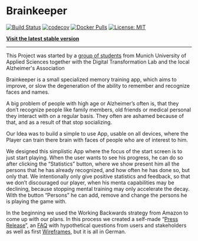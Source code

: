 # Brainkeeper

[![Build Status](https://drone.dev.sart.solutions/api/badges/brainkeeper/frontend/status.svg)](https://drone.dev.sart.solutions/brainkeeper/frontend)
[![codecov](https://codecov.io/gh/brainkeeper/frontend/branch/master/graph/badge.svg)](https://codecov.io/gh/brainkeeper/frontend)
[![Docker Pulls](https://img.shields.io/docker/pulls/hmbrainkeeper/frontend.svg)](https://hub.docker.com/r/hmbrainkeeper/frontend/)
[![License: MIT](https://img.shields.io/badge/License-MIT-brightgreen.svg)](https://opensource.org/licenses/MIT)

[**Visit the latest stable version**](https://app.brainkeeper.sart.solutions/)

---

This Project was started by a [group of students](https://github.com/orgs/brainkeeper/people) from Munich University of Applied Sciences together with the Digital Transformation Lab and the local Alzheimer's Association

Brainkeeper is a small specialized memory training app, which aims to improve, or slow the degeneration of the ability to remember and recognize faces and names.

A big problem of people with high age or Alzheimer’s often is, that they don’t recognize people like family members, old friends or medical personal they interact with on a regular basis. They often are ashamed because of that, and as a result of that stop socializing.

Our Idea was to build a simple to use App, usable on all devices, where the Player can train there brain with faces of people who are of interest to him. 

We designed this simplistic App where the focus of the start screen is to just start playing. 
When the user wants to see his progress, he can do so after clicking the “Statistics” button, where we show present him all the persons that he has already recognized, and how often he has done so, but only that. We intentionally only give positive statistics and feedback, so that we don’t discouraged our player, when his menta capabilities may be declining, because stopping mental training may only accelerate the decay. With the button “Persons” he can add, remove and change the persons he is playing the game with.

In the beginning we used the Working Backwards strategy from Amazon to come up with our plans. In this process we created a self-made “[Press Release](docs/Press_Release.pdf)”, an [FAQ](docs/FAQ.pdf) with hypothetical questions from users and stakeholders as well as first [Wireframes](docs/Wireframes.png), but it is all in German.